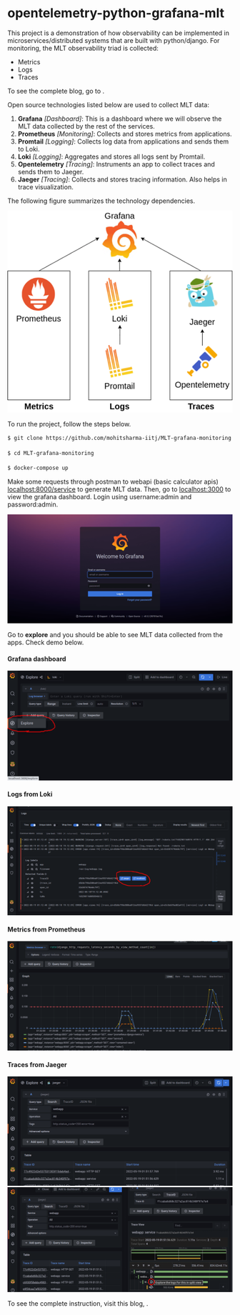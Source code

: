 # opentelemetry-python-grafana-mlt

This project is a demonstration of how observability can be implemented in microservices/distributed systems that are built with python/django. For monitoring, the MLT observability triad is collected:
* Metrics
* Logs
* Traces

To see the complete blog, go to []().

Open source technologies listed below are used to collect MLT data:

1. **Grafana** _[Dashboard]_: This is a dashboard where we will observe the MLT data collected by the rest of the services.
2. **Prometheus** _[Monitoring]_: Collects and stores metrics from applications.
3. **Promtail** _[Logging]_: Collects log data from applications and sends them to Loki.
4. **Loki** _[Logging]_: Aggregates and stores all logs sent by Promtail.
5. **Opentelemetry** _[Tracing]_: Instruments an app to collect traces and sends them to Jaeger.
6. **Jaeger** _[Tracing]_: Collects and stores tracing information. Also helps in trace visualization.

The following figure summarizes the technology dependencies.

![MLT in kubernetes](./images/MLT.png)

To run the project, follow the steps below.

```bash
$ git clone https://github.com/mohitsharma-iitj/MLT-grafana-monitoring.git

$ cd MLT-grafana-monitoring

$ docker-compose up
```

Make some requests through postman to webapi (basic calculator apis) [localhost:8000/service](http://localhost:8000/service) to generate MLT data. Then, go to [localhost:3000](http://localhost:3000]) to view the grafana dashboard. Login using username:admin and password:admin.

![grafana](images/grafana.png)

Go to **explore** and you should be able to see MLT data collected from the apps. Check demo below.

#### Grafana dashboard
![grafana explore](images/explore.png)

#### Logs from Loki
![loki logs](images/loki.png)

#### Metrics from Prometheus
![prometheus](images/prometheus.png)

#### Traces from Jaeger
![Jaeger traces](images/jaeger.png)
![Jaeger traces split screen](images/jaeger2.png)

To see the complete instruction, visit this blog, []().
